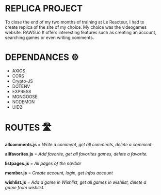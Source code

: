 # REPLICA PROJECT

To close the end of my two months of training at Le Reacteur, I had to create replica of the site of my choice. My choice was the videogames website: RAWG.io
It offers interesting features such as creating an account, searching games or even writing comments.

# DEPENDANCES ⚙️

* AXIOS
* CORS
* Crypto-JS
* DOTENV
* EXPRESS
* MONGOOSE
* NODEMON
* UID2

# ROUTES 🛣️

**allcomments.js** =
*Write a comment, get all comments, delete a comment.*

**allfavorites.js** = *Add favorite, get all favorites games, delete a favorite.*

**listpages.js** = *All pages of the navbar*

**member.js** = *Create account, login, get infos account*

**wishlist.js** = *Add a game in Wishlist, get all games in wishlist, delete a game from wishlist.*
